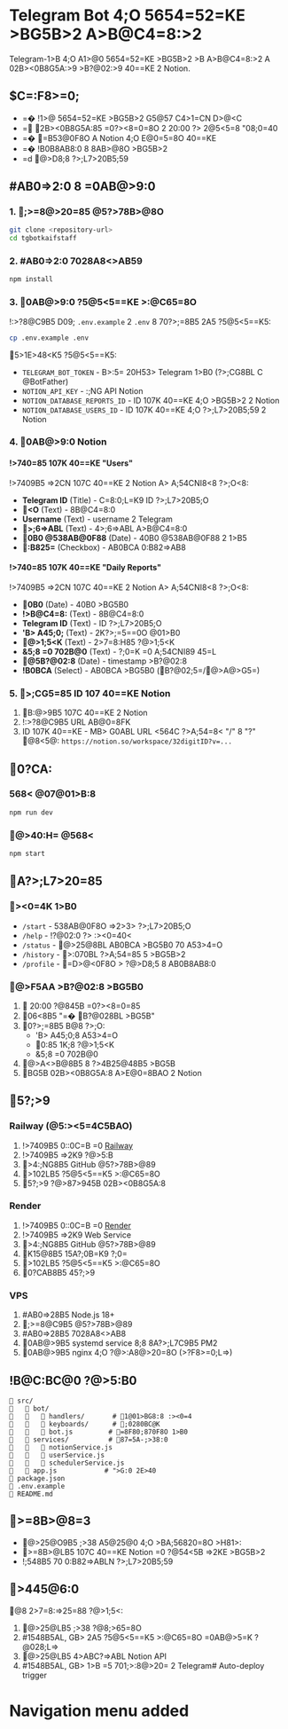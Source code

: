 # Telegram Bot 4;O 5654=52=KE >BG5B>2 A>B@C4=8:>2

Telegram-1>B 4;O A1>@0 5654=52=KE >BG5B>2 >B A>B@C4=8:>2 A 02B><0B8G5A:>9 >B?@02:>9 40==KE 2 Notion.

## $C=:F8>=0;

- =� !1>@ 5654=52=KE >BG5B>2 G5@57 C4>1=CN D>@<C
- = 2B><0B8G5A:85 =0?><8=0=8O 2 20:00 ?> 2@5<5=8 "08;0=40
- =� =B53@0F8O A Notion 4;O E@0=5=8O 40==KE
- =� !B0B8AB8:0 8 8AB>@8O >BG5B>2
- =d @>D8;8 ?>;L7>20B5;59

## #AB0=>2:0 8 =0AB@>9:0

### 1. ;>=8@>20=85 @5?>78B>@8O
```bash
git clone <repository-url>
cd tgbotkaifstaff
```

### 2. #AB0=>2:0 7028A8<>AB59
```bash
npm install
```

### 3. 0AB@>9:0 ?5@5<5==KE >:@C65=8O
!:>?8@C9B5 D09; `.env.example` 2 `.env` 8 70?>;=8B5 2A5 ?5@5<5==K5:
```bash
cp .env.example .env
```

5>1E>48<K5 ?5@5<5==K5:
- `TELEGRAM_BOT_TOKEN` - B>:5= 20H53> Telegram 1>B0 (?>;CG8BL C @BotFather)
- `NOTION_API_KEY` - :;NG API Notion
- `NOTION_DATABASE_REPORTS_ID` - ID 107K 40==KE 4;O >BG5B>2 2 Notion
- `NOTION_DATABASE_USERS_ID` - ID 107K 40==KE 4;O ?>;L7>20B5;59 2 Notion

### 4. 0AB@>9:0 Notion

#### !>740=85 107K 40==KE "Users"
!>7409B5 =>2CN 107C 40==KE 2 Notion A> A;54CNI8<8 ?>;O<8:
- **Telegram ID** (Title) - C=8:0;L=K9 ID ?>;L7>20B5;O
- **<O** (Text) - 8<O A>B@C4=8:0
- **Username** (Text) - username 2 Telegram
- **>;6=>ABL** (Text) - 4>;6=>ABL A>B@C4=8:0
- **0B0 @538AB@0F88** (Date) - 40B0 @538AB@0F88 2 1>B5
- **:B825=** (Checkbox) - AB0BCA 0:B82=>AB8

#### !>740=85 107K 40==KE "Daily Reports"
!>7409B5 =>2CN 107C 40==KE 2 Notion A> A;54CNI8<8 ?>;O<8:
- **0B0** (Date) - 40B0 >BG5B0
- **!>B@C4=8:** (Text) - 8<O A>B@C4=8:0
- **Telegram ID** (Text) - ID ?>;L7>20B5;O
- **'B> A45;0;** (Text) - 2K?>;=5==0O @01>B0
- **@>1;5<K** (Text) - 2>7=8:H85 ?@>1;5<K
- **&5;8 =0 702B@0** (Text) - ?;0=K =0 A;54CNI89 45=L
- **@5<O >B?@02:8** (Date) - timestamp >B?@02:8
- **!B0BCA** (Select) - AB0BCA >BG5B0 (B?@02;5=/@>A@>G5=)

### 5. >;CG5=85 ID 107 40==KE Notion
1. B:@>9B5 107C 40==KE 2 Notion
2. !:>?8@C9B5 URL AB@0=8FK
3. ID 107K 40==KE - MB> G0ABL URL <564C ?>A;54=8< "/" 8 "?"
   @8<5@: `https://notion.so/workspace/32digitID?v=...`

## 0?CA:

###  568< @07@01>B:8
```bash
npm run dev
```

### @>40:H= @568<
```bash
npm start
```

## A?>;L7>20=85

### ><0=4K 1>B0
- `/start` -  538AB@0F8O =>2>3> ?>;L7>20B5;O
- `/help` - !?@02:0 ?> :><0=40<
- `/status` - @>25@8BL AB0BCA >BG5B0 70 A53>4=O
- `/history` - >:070BL ?>A;54=85 5 >BG5B>2
- `/profile` - =D>@<0F8O > ?@>D8;5 8 AB0B8AB8:0

### @>F5AA >B?@02:8 >BG5B0
1.  20:00 ?@845B =0?><8=0=85
2. 06<8B5 "=� B?@028BL >BG5B"
3. 0?>;=8B5 B@8 ?>;O:
   - 'B> A45;0;8 A53>4=O
   - 0:85 1K;8 ?@>1;5<K
   - &5;8 =0 702B@0
4. @>A<>B@8B5 8 ?>4B25@48B5 >BG5B
5. BG5B 02B><0B8G5A:8 A>E@0=8BAO 2 Notion

## 5?;>9

### Railway (@5:><5=4C5BAO)
1. !>7409B5 0::0C=B =0 [Railway](https://railway.app)
2. !>7409B5 =>2K9 ?@>5:B
3. >4:;NG8B5 GitHub @5?>78B>@89
4. >102LB5 ?5@5<5==K5 >:@C65=8O
5. 5?;>9 ?@>87>945B 02B><0B8G5A:8

### Render
1. !>7409B5 0::0C=B =0 [Render](https://render.com)
2. !>7409B5 =>2K9 Web Service
3. >4:;NG8B5 GitHub @5?>78B>@89
4. K15@8B5 15A?;0B=K9 ?;0=
5. >102LB5 ?5@5<5==K5 >:@C65=8O
6. 0?CAB8B5 45?;>9

### VPS
1. #AB0=>28B5 Node.js 18+
2. ;>=8@C9B5 @5?>78B>@89
3. #AB0=>28B5 7028A8<>AB8
4. 0AB@>9B5 systemd service 8;8 8A?>;L7C9B5 PM2
5. 0AB@>9B5 nginx 4;O ?@>:A8@>20=8O (>?F8>=0;L=>)

## !B@C:BC@0 ?@>5:B0
```
   src/
      bot/
         handlers/       # 1@01>BG8:8 :><0=4
         keyboards/      # ;0280BC@K
         bot.js         # =8F80;870F8O 1>B0
      services/          # 87=5A-;>38:0
         notionService.js
         userService.js
         schedulerService.js
      app.js            # ">G:0 2E>40
   package.json
   .env.example
   README.md
```

## >=8B>@8=3
- @>25@O9B5 ;>38 A5@25@0 4;O >BA;56820=8O >H81>:
- >=8B>@LB5 107C 40==KE Notion =0 ?@54<5B =>2KE >BG5B>2
- !;548B5 70 0:B82=>ABLN ?>;L7>20B5;59

## >445@6:0
@8 2>7=8:=>25=88 ?@>1;5<:
1. @>25@LB5 ;>38 ?@8;>65=8O
2. #1548B5AL, GB> 2A5 ?5@5<5==K5 >:@C65=8O =0AB@>5=K ?@028;L=>
3. @>25@LB5 4>ABC?=>ABL Notion API
4. #1548B5AL, GB> 1>B =5 701;>:8@>20= 2 Telegram# Auto-deploy trigger
# Navigation menu added
